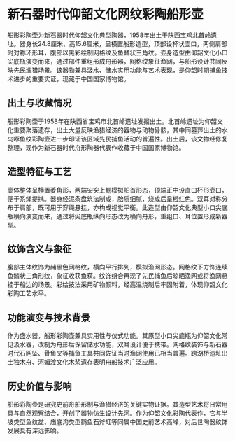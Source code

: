 # 新石器时代仰韶文化网纹彩陶船形壶

船形彩陶壶为新石器时代仰韶文化典型陶器，1958年出土于陕西宝鸡北首岭遗址。器身长24.8厘米、高15.6厘米，呈横置船形造型，顶部设杯状壶口，两侧肩部附对称环形耳，腹部以黑彩绘制网格纹及鱼鳍状三角纹。壶身造型由仰韶文化小口尖底瓶演变而来，通过部件重组形成舟形器，网格纹象征渔网，与船形设计共同反映先民渔猎场景。该器物兼具汲水、储水实用功能与艺术表现，是仰韶时期捕鱼技术进步的重要实证，现藏于中国国家博物馆。

## 出土与收藏情况

船形彩陶壶于1958年在陕西省宝鸡市北首岭遗址发掘出土。北首岭遗址为仰韶文化重要聚落遗存，出土大量反映渔猎经济的器物与动物骨骸，其中同墓葬出土的水鸟啄鱼纹彩陶壶进一步印证该区域先民捕鱼活动的普遍性。出土后，该文物经修复整理，现作为新石器时代舟形陶器代表作收藏于中国国家博物馆。

## 造型特征与工艺

壶体整体呈横置菱角形，两端尖突上翘模拟船首形态，顶端正中设直口杯形壶口，便于系绳提携。器身经泥条盘筑法制成，胎质细腻，烧成后呈橙红色。双耳对称分布于肩部，既可用于穿绳悬挂，亦构成视觉平衡。此造型由仰韶文化典型小口尖底瓶横向演变而来，通过将尖底瓶纵向形态改为横向舟形，重组口、耳位置形成新器型。

## 纹饰含义与象征

腹部主体纹饰为赭黑色网格纹，横向平行排列，模拟渔网形态。网格纹下方饰连续鱼鳍状三角形纹，象征收获鱼获。纹饰组合再现了先民捕鱼后晾晒渔网或将渔网悬挂于船边的场景。彩绘技法采用矿物颜料，经高温烧制后牢固附着，体现仰韶文化彩陶工艺水平。

## 功能演变与技术背景

作为盛水器，船形彩陶壶兼具实用性与仪式功能。其原型小口尖底瓶为仰韶文化常见汲水器，改制为舟形后保留储水功能，双耳设计便于携带。网格纹装饰与新石器时代石网坠、骨鱼叉等捕鱼工具共同佐证当时渔网使用已相当普遍。跨湖桥遗址出土独木舟、河姆渡文化木桨遗存表明舟船技术广泛应用。

## 历史价值与影响

船形彩陶壶是研究史前舟船形制与渔猎经济的关键实物证据。其造型艺术将日常用具与自然观察结合，开创了器物仿生设计先河。作为仰韶文化彩陶代表作，它与半坡类型鱼纹盆、庙底沟类型鹳鱼石斧缸等同属中国史前艺术高峰，对后世陶器纹饰发展具有深远影响。